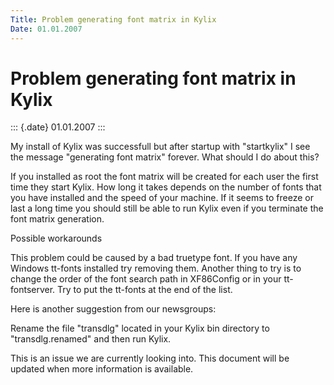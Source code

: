 ```yaml
---
Title: Problem generating font matrix in Kylix
Date: 01.01.2007
---
```



Problem generating font matrix in Kylix
=======================================

::: {.date}
01.01.2007
:::

My install of Kylix was successfull but after startup with
\"startkylix\" I see the message \"generating font matrix\" forever.
What should I do about this?

If you installed as root the font matrix will be created for each user
the first time they start Kylix. How long it takes depends on the number
of fonts that you have installed and the speed of your machine. If it
seems to freeze or last a long time you should still be able to run
Kylix even if you terminate the font matrix generation.

Possible workarounds

This problem could be caused by a bad truetype font. If you have any
Windows tt-fonts installed try removing them. Another thing to try is to
change the order of the font search path in XF86Config or in your
tt-fontserver. Try to put the tt-fonts at the end of the list.

Here is another suggestion from our newsgroups:

Rename the file \"transdlg\" located in your Kylix bin directory to
\"transdlg.renamed\" and then run Kylix.

This is an issue we are currently looking into. This document will be
updated when more information is available.
